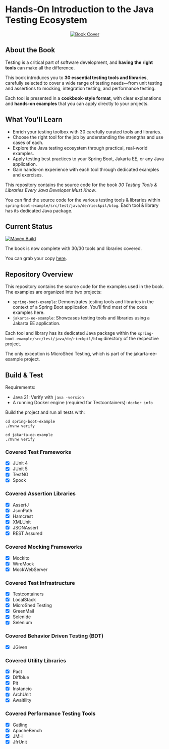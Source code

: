 # Hands-On Introduction to the Java Testing Ecosystem

<p align="center">
  <a href="https://rieckpil.de/testing-tools-and-libraries-every-java-developer-must-know/">
    <img src="https://rieckpil.de/wp-content/uploads/2021/04/testing-tools-and-libraries-every-java-developer-must-know-book-cover-1-e1617971322966.png" alt=" Book Cover"/>
  </a>
</p>

## About the Book

Testing is a critical part of software development, and **having** **the** **right tools** can make all the difference.

This book introduces you to **30 essential testing tools and libraries**, carefully selected to cover a wide range of testing needs—from unit testing and assertions to mocking, integration testing, and performance testing.

Each tool is presented in a **cookbook-style format**, with clear explanations and **hands-on examples** that you can apply directly to your projects.

## What You'll Learn

- Enrich your testing toolbox with 30 carefully curated tools and libraries.
- Choose the right tool for the job by understanding the strengths and use cases of each.
- Explore the Java testing ecosystem through practical, real-world examples.
- Apply testing best practices to your Spring Boot, Jakarta EE, or any Java application.
- Gain hands-on experience with each tool through dedicated examples and exercises.

This repository contains the source code for the book *30 Testing Tools & Libraries Every Java Developer Must Know*.

You can find the source code for the various testing tools & libraries within `spring-boot-example/src/test/java/de/rieckpil/blog`. Each tool & library has its dedicated Java package.

## Current Status

[![Maven Build](https://github.com/rieckpil/java-testing-ecosystem/actions/workflows/build.yml/badge.svg?branch=main)](https://github.com/rieckpil/java-testing-ecosystem/actions/workflows/build.yml)

The book is now complete with 30/30 tools and libraries covered.

You can grab your copy [here](https://rieckpil.de/testing-tools-and-libraries-every-java-developer-must-know/).

## Repository Overview
This repository contains the source code for the examples used in the book. The examples are organized into two projects:

- `spring-boot-example`: Demonstrates testing tools and libraries in the context of a Spring Boot application. You'll find most of the code examples here.
- `jakarta-ee-example`: Showcases testing tools and libraries using a Jakarta EE application.

Each tool and library has its dedicated Java package within the `spring-boot-example/src/test/java/de/rieckpil/blog` directory of the respective project.

The only exception is MicroShed Testing, which is part of the jakarta-ee-example project.

## Build & Test

Requirements:

- Java 21: Verify with `java -version`
- A running Docker engine (required for Testcontainers): `docker info`

Build the project and run all tests with:

```shell
cd spring-boot-example
./mvnw verify

cd jakarta-ee-example
./mvnw verify
```

### Covered Test Frameworks

- [x] JUnit 4
- [x] JUnit 5
- [x] TestNG
- [x] Spock

### Covered Assertion Libraries

- [x] AssertJ
- [x] JsonPath
- [x] Hamcrest
- [x] XMLUnit
- [x] JSONAssert
- [x] REST Assured

### Covered Mocking Frameworks

- [x] Mockito
- [x] WireMock
- [x] MockWebServer

### Covered Test Infrastructure

- [x] Testcontainers
- [x] LocalStack
- [x] MicroShed Testing
- [x] GreenMail
- [x] Selenide
- [x] Selenium

### Covered Behavior Driven Testing (BDT)

- [x] JGiven

### Covered Utility Libraries

- [x] Pact
- [x] Diffblue
- [x] Pit
- [x] Instancio
- [x] ArchUnit
- [x] Awaitility

### Covered Performance Testing Tools

- [x] Gatling
- [x] ApacheBench
- [x] JMH
- [x] JfrUnit
